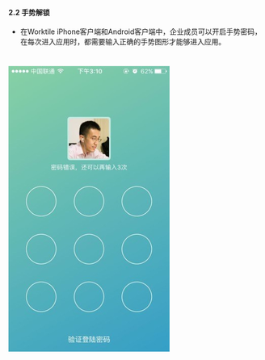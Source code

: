 #### 2.2 手势解锁
* 在Worktile iPhone客户端和Android客户端中，企业成员可以开启手势密码，在每次进入应用时，都需要输入正确的手势图形才能够进入应用。

 # ![](/assets/3.2.jpg)
 
 